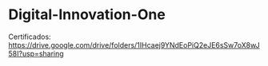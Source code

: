 # Digital-Innovation-One

Certificados: https://drive.google.com/drive/folders/1IHcaej9YNdEoPiQ2eJE6sSw7oX8wJ58I?usp=sharing
